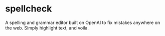 # spellcheck
A spelling and grammar editor built on OpenAI to fix mistakes anywhere on the web. Simply highlight text, and voila.
